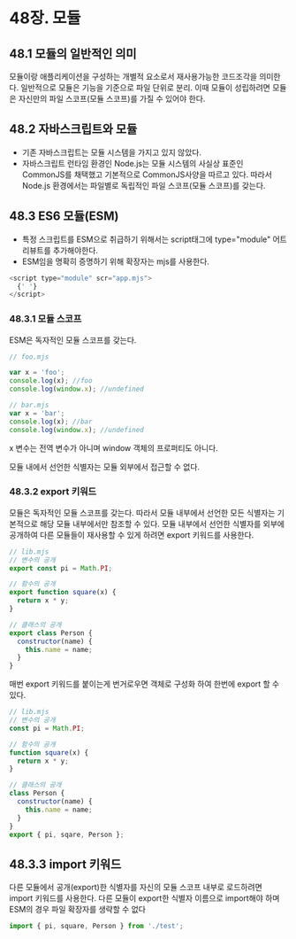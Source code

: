 # 48장. 모듈

## 48.1 모듈의 일반적인 의미

모듈이랑 애플리케이션을 구성하는 개별적 요소로서 재사용가능한 코드조각을 의미한다. 일반적으로 모듈은 기능을 기준으로 파일 단위로 분리. 이때 모듈이 성립하려면 모듈은 자신만의 파일 스코프(모듈 스코프)를 가질 수 있어야 한다.

## 48.2 자바스크립트와 모듈

- 기존 자바스크립트는 모듈 시스템을 가지고 있지 않았다.
- 자바스크립트 런타임 환경인 Node.js는 모듈 시스템의 사실상 표준인 CommonJS를 채택했고 기본적으로 CommonJS사양을 따르고 있다. 따라서 Node.js 환경에서는 파일별로 독립적인 파일 스코프(모듈 스코프)를 갖는다.

## 48.3 ES6 모듈(ESM)

- 특정 스크립트를 ESM으로 취급하기 위해서는 script태그에 type="module" 어트리뷰트를 추가해야한다.
- ESM임을 명확히 증명하기 위해 확장자는 mjs를 사용한다.

```js
<script type="module" scr="app.mjs">
  {' '}
</script>
```

### 48.3.1 모듈 스코프

ESM은 독자적인 모듈 스코프를 갖는다.

```js
// foo.mjs

var x = 'foo';
console.log(x); //foo
console.log(window.x); //undefined

// bar.mjs
var x = 'bar';
console.log(x); //bar
console.log(window.x); //undefined
```

x 변수는 전역 변수가 아니며 window 객체의 프로퍼티도 아니다.

모듈 내에서 선언한 식별자는 모듈 외부에서 접근할 수 없다.

### 48.3.2 export 키워드

모듈은 독자적인 모듈 스코프를 갖는다. 따라서 모듈 내부에서 선언한 모든 식별자는 기본적으로 해당 모듈 내부에서만 참조할 수 있다. 모듈 내부에서 선언한 식별자를 외부에 공개하여 다른 모듈들이 재사용할 수 있게 하려면 export 키워드를 사용한다.

```js
// lib.mjs
// 변수의 공개
export const pi = Math.PI;

// 함수의 공개
export function square(x) {
  return x * y;
}

// 클래스의 공개
export class Person {
  constructor(name) {
    this.name = name;
  }
}
```

매번 export 키워드를 붙이는게 번거로우면 객체로 구성화 하여 한번에 export 할 수 있다.

```js
// lib.mjs
// 변수의 공개
const pi = Math.PI;

// 함수의 공개
function square(x) {
  return x * y;
}

// 클래스의 공개
class Person {
  constructor(name) {
    this.name = name;
  }
}
export { pi, sqare, Person };
```

## 48.3.3 import 키워드

다른 모듈에서 공개(export)한 식별자를 자신의 모듈 스코프 내부로 로드하려면 import 키워드를 사용한다. 다른 모듈이 export한 식별자 이름으로 import해야 하며 ESM의 경우 파일 확장자를 생략할 수 없다

```js
import { pi, square, Person } from './test';
```
